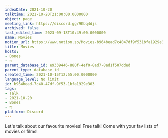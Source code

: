 ```yaml
---
indexDate: 2021-10-20
talktime: 2021-10-20T21:00:00.0000000
object: page
meeting_link: https://discord.gg/9Kbq4djs
archived: false
last_edited_time: 2023-09-18T10:49:00.0000000
name: Movies
notion_url: https://www.notion.so/Movies-b964bead7c4047df9f531bfa1929e303
title: Movies
hosts:
- Bones
- π
parent_database_id: e9339446-880f-4ef0-8ad7-8ad1f507dded
parent_type: database_id
created_time: 2021-10-15T12:55:00.0000000
language_level: No limit
id: b964bead-7c40-47df-9f53-1bfa1929e303
tags:
- Talk
- 2021-10-20
- Bones
- π
platform: Discord
---
```


Let's talk about our favourite movies!
Free talk! Come with your fav lists of movies or films!


